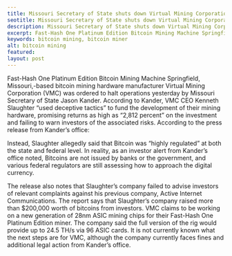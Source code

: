 ```yaml
---
title: Missouri Secretary of State shuts down Virtual Mining Corporation over deceptive tactics
seotitle: Missouri Secretary of State shuts down Virtual Mining Corporation
description: Missouri Secretary of State shuts down Virtual Mining Corporation over deceptive tactics
excerpt: Fast-Hash One Platinum Edition Bitcoin Mining Machine Springfield
keywords: bitcoin mining, bitcoin miner
alt: bitcoin mining
featured: 
layout: post
---
```


Fast-Hash One Platinum Edition Bitcoin Mining Machine
Springfield, Missouri,-based bitcoin mining hardware manufacturer Virtual Mining Corporation (VMC) was ordered to halt operations yesterday by Missouri Secretary of State Jason Kander. According to Kander, VMC CEO Kenneth Slaughter “used deceptive tactics” to fund the development of their mining hardware, promising returns as high as “2,812 percent” on the investment and failing to warn investors of the associated risks.
According to the press release from Kander’s office:

Instead, Slaughter allegedly said that Bitcoin was “highly regulated” at both the state and federal level. In reality, as an investor alert from Kander’s office noted, Bitcoins are not issued by banks or the government, and various federal regulators are still assessing how to approach the digital currency.                                                                                                         

The release also notes that Slaughter’s company failed to advise investors of relevant complaints against his previous company, Active Internet Communications. The report says that Slaughter’s company raised more than $200,000 worth of bitcoins from investors.
VMC claims to be working on a new generation of 28nm ASIC mining chips for their Fast-Hash One Platinum Edition miner. The company said the full version of the rig would provide up to 24.5 TH/s via 96 ASIC cards.
It is not currently known what the next steps are for VMC, although the company currently faces fines and additional legal action from Kander’s office.
